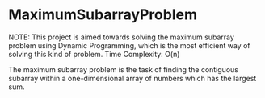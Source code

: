 # MaximumSubarrayProblem

NOTE: This project is aimed towards solving the maximum subarray problem using Dynamic Programming, which is the most efficient way of solving this kind of problem. Time Complexity: O(n)

The maximum subarray problem is the task of finding the contiguous subarray within a one-dimensional array of numbers which has the largest sum.
